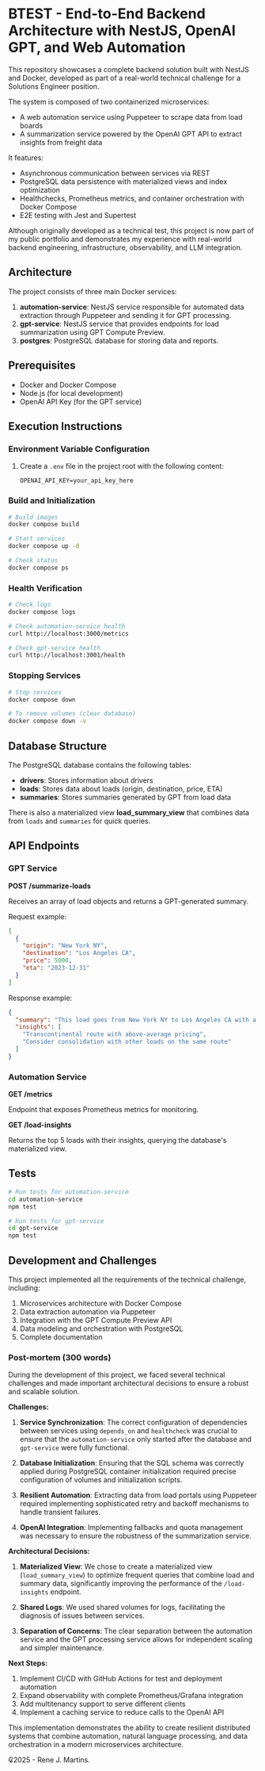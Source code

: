 # BTEST - End-to-End Backend Architecture with NestJS, OpenAI GPT, and Web Automation

This repository showcases a complete backend solution built with NestJS and Docker, developed as part of a real-world technical challenge for a Solutions Engineer position.

The system is composed of two containerized microservices:
- A web automation service using Puppeteer to scrape data from load boards
- A summarization service powered by the OpenAI GPT API to extract insights from freight data

It features:
- Asynchronous communication between services via REST
- PostgreSQL data persistence with materialized views and index optimization
- Healthchecks, Prometheus metrics, and container orchestration with Docker Compose
- E2E testing with Jest and Supertest

Although originally developed as a technical test, this project is now part of my public portfolio and demonstrates my experience with real-world backend engineering, infrastructure, observability, and LLM integration.

## Architecture

The project consists of three main Docker services:

1. **automation-service**: NestJS service responsible for automated data extraction through Puppeteer and sending it for GPT processing.
2. **gpt-service**: NestJS service that provides endpoints for load summarization using GPT Compute Preview.
3. **postgres**: PostgreSQL database for storing data and reports.

## Prerequisites

- Docker and Docker Compose
- Node.js (for local development)
- OpenAI API Key (for the GPT service)

## Execution Instructions

### Environment Variable Configuration

1. Create a `.env` file in the project root with the following content:
   ```
   OPENAI_API_KEY=your_api_key_here
   ```

### Build and Initialization

```bash
# Build images
docker compose build

# Start services
docker compose up -d

# Check status
docker compose ps
```

### Health Verification

```bash
# Check logs
docker compose logs

# Check automation-service health
curl http://localhost:3000/metrics

# Check gpt-service health
curl http://localhost:3001/health
```

### Stopping Services

```bash
# Stop services
docker compose down

# To remove volumes (clear database)
docker compose down -v
```

## Database Structure

The PostgreSQL database contains the following tables:

- **drivers**: Stores information about drivers
- **loads**: Stores data about loads (origin, destination, price, ETA)
- **summaries**: Stores summaries generated by GPT from load data

There is also a materialized view **load_summary_view** that combines data from `loads` and `summaries` for quick queries.

## API Endpoints

### GPT Service

**POST /summarize-loads**

Receives an array of load objects and returns a GPT-generated summary.

Request example:

```json
[
  {
    "origin": "New York NY",
    "destination": "Los Angeles CA",
    "price": 5000,
    "eta": "2023-12-31"
  }
]
```

Response example:

```json
{
  "summary": "This load goes from New York NY to Los Angeles CA with a value of $5,000 and an estimated arrival date of 12/31/2023.",
  "insights": [
    "Transcontinental route with above-average pricing",
    "Consider consolidation with other loads on the same route"
  ]
}
```

### Automation Service

**GET /metrics**

Endpoint that exposes Prometheus metrics for monitoring.

**GET /load-insights**

Returns the top 5 loads with their insights, querying the database's materialized view.

## Tests

```bash
# Run tests for automation-service
cd automation-service
npm test

# Run tests for gpt-service
cd gpt-service
npm test
```

## Development and Challenges

This project implemented all the requirements of the technical challenge, including:

1. Microservices architecture with Docker Compose
2. Data extraction automation via Puppeteer
3. Integration with the GPT Compute Preview API
4. Data modeling and orchestration with PostgreSQL
5. Complete documentation

### Post-mortem (300 words)

During the development of this project, we faced several technical challenges and made important architectural decisions to ensure a robust and scalable solution.

**Challenges:**

1. **Service Synchronization**: The correct configuration of dependencies between services using `depends_on` and `healthcheck` was crucial to ensure that the `automation-service` only started after the database and `gpt-service` were fully functional.

2. **Database Initialization**: Ensuring that the SQL schema was correctly applied during PostgreSQL container initialization required precise configuration of volumes and initialization scripts.

3. **Resilient Automation**: Extracting data from load portals using Puppeteer required implementing sophisticated retry and backoff mechanisms to handle transient failures.

4. **OpenAI Integration**: Implementing fallbacks and quota management was necessary to ensure the robustness of the summarization service.

**Architectural Decisions:**

1. **Materialized View**: We chose to create a materialized view (`load_summary_view`) to optimize frequent queries that combine load and summary data, significantly improving the performance of the `/load-insights` endpoint.

2. **Shared Logs**: We used shared volumes for logs, facilitating the diagnosis of issues between services.

3. **Separation of Concerns**: The clear separation between the automation service and the GPT processing service allows for independent scaling and simpler maintenance.

**Next Steps:**

1. Implement CI/CD with GitHub Actions for test and deployment automation
2. Expand observability with complete Prometheus/Grafana integration
3. Add multitenancy support to serve different clients
4. Implement a caching service to reduce calls to the OpenAI API

This implementation demonstrates the ability to create resilient distributed systems that combine automation, natural language processing, and data orchestration in a modern microservices architecture.

₢2025 - Rene J. Martins.
